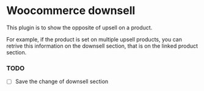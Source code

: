 # Woocommerce downsell
This plugin is to show the opposite of upsell on a product.

For example, if the product is set on multiple upsell products, you can retrive this information on the downsell section, that is on the linked product section.

### TODO
- [ ] Save the change of downsell section
